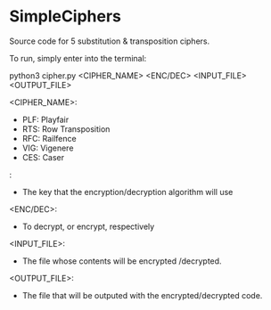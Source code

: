 # SimpleCiphers
Source code for 5 substitution &amp; transposition ciphers.

To run, simply enter into the terminal:

python3 cipher.py <CIPHER_NAME> <KEY> <ENC/DEC> <INPUT_FILE> <OUTPUT_FILE>

<CIPHER_NAME>:
  - PLF: Playfair
  - RTS: Row Transposition
  - RFC: Railfence
  - VIG: Vigenere
  - CES: Caser

<KEY>:
  - The key that the encryption/decryption algorithm will use

<ENC/DEC>:
  - To decrypt, or encrypt, respectively
  
<INPUT_FILE>:
  - The file whose contents will be encrypted /decrypted.
  
<OUTPUT_FILE>:
  - The file that will be outputed with the encrypted/decrypted code.
